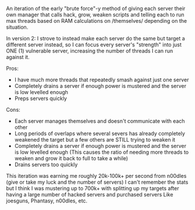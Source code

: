 An iteration of the early "brute force"-y method of giving each server their own manager that calls hack, grow, weaken scripts and telling each to run max threads based on RAM calculations on /themselves/ depending on the situation.

In version 2: I strove to instead make each server do the same but target a different server instead, so I can focus every server's "strength" into just ONE (1) vulnerable server, increasing the number of threads I can run against it.

Pros: 
- I have much more threads that repeatedly smash against just one server
- Completely drains a server if enough power is mustered and the server is low levelled enough
- Preps servers quickly
  
Cons:
- Each server manages themselves and doesn't communicate with each other
- Long periods of overlaps where several severs has already completely weakened the target but a few others are STILL trying to weaken it
- Completely drains a server if enough power is mustered and the server is low levelled enough (This causes the ratio of needing more threads to weaken and grow it back to full to take a while)
- Drains servers too quickly

This iteration was earning me roughly 20k-100k+ per second from n00dles (give or take my luck and the number of servers)
I can't remember the stats but I think I was mustering up to 700k+ with splitting up my targets after having a large number of hacked servers and purchased servers
Like joesguns, Phantasy, n00dles, etc.
